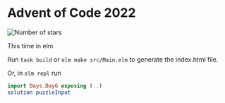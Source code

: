# Advent of Code 2022

![Number of stars](https://img.shields.io/badge/Advent_Of_Code_2022-31_*-success)

This time in elm

Run `task build` or `elm make src/Main.elm` to generate the index.html file.

Or, in `elm repl` run

```elm
import Days.Day6 exposing (..)
solution puzzleInput
```

